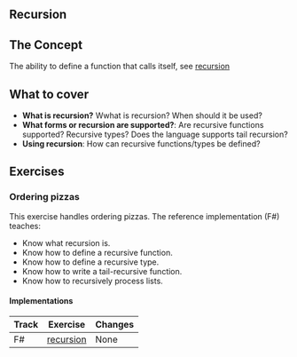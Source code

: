 ## Recursion

## The Concept

The ability to define a function that calls itself, see [recursion][concepts-recursion]

## What to cover

- **What is recursion?** Wwhat is recursion? When should it be used?
- **What forms or recursion are supported?**: Are recursive functions supported? Recursive types? Does the language supports tail recursion?
- **Using recursion**: How can recursive functions/types be defined?

## Exercises

### Ordering pizzas

This exercise handles ordering pizzas. The reference implementation (F#) teaches:

- Know what recursion is.
- Know how to define a recursive function.
- Know how to define a recursive type.
- Know how to write a tail-recursive function.
- Know how to recursively process lists.

#### Implementations

| Track | Exercise                           | Changes |
| ----- | ---------------------------------- | ------- |
| F#    | [recursion][implementation-fsharp] | None    |

[concepts-recursion]: ./recursion.md
[implementation-fsharp]: ../../languages/fsharp/exercises/concept/recursion/.docs/introduction.md
